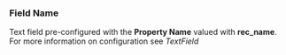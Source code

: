 ### Field Name
Text field pre-configured with the **Property Name** valued with **rec_name**. For more information on configuration see *TextField*
